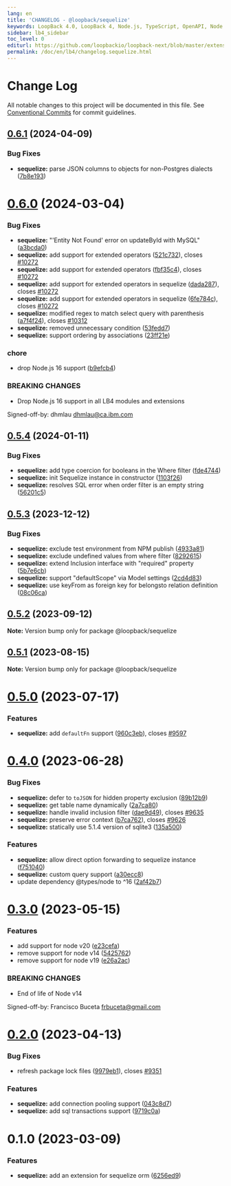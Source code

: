 ```yaml
---
lang: en
title: 'CHANGELOG - @loopback/sequelize'
keywords: LoopBack 4.0, LoopBack 4, Node.js, TypeScript, OpenAPI, Node.js, TypeScript, OpenAPI, CHANGELOG
sidebar: lb4_sidebar
toc_level: 0
editurl: https://github.com/loopbackio/loopback-next/blob/master/extensions/sequelize/CHANGELOG.md
permalink: /doc/en/lb4/changelog.sequelize.html
---
```


# Change Log

All notable changes to this project will be documented in this file.
See [Conventional Commits](https://conventionalcommits.org) for commit guidelines.

## [0.6.1](https://github.com/loopbackio/loopback-next/compare/@loopback/sequelize@0.6.0...@loopback/sequelize@0.6.1) (2024-04-09)


### Bug Fixes

* **sequelize:** parse JSON columns to objects for non-Postgres dialects ([7b8e193](https://github.com/loopbackio/loopback-next/commit/7b8e193b35197918e3cc309218792389392983d8))





# [0.6.0](https://github.com/loopbackio/loopback-next/compare/@loopback/sequelize@0.5.4...@loopback/sequelize@0.6.0) (2024-03-04)


### Bug Fixes

* **sequelize:** "'Entity Not Found' error on updateById with MySQL" ([a3bcda0](https://github.com/loopbackio/loopback-next/commit/a3bcda0ca3e8f4fe22aea9bf53cdb7cdf9c5a926))
* **sequelize:** add support for extended operators ([521c732](https://github.com/loopbackio/loopback-next/commit/521c7324eaa1208c63c08710ba25ee3dd1a62f3b)), closes [#10272](https://github.com/loopbackio/loopback-next/issues/10272)
* **sequelize:** add support for extended operators ([fbf35c4](https://github.com/loopbackio/loopback-next/commit/fbf35c46d503fd41f3caa7fbebfab9ca887d0163)), closes [#10272](https://github.com/loopbackio/loopback-next/issues/10272)
* **sequelize:** add support for extended operators in sequelize ([dada287](https://github.com/loopbackio/loopback-next/commit/dada287fb48fef3bd931cc929f59ef1491c23ca8)), closes [#10272](https://github.com/loopbackio/loopback-next/issues/10272)
* **sequelize:** add support for extended operators in sequelize ([6fe784c](https://github.com/loopbackio/loopback-next/commit/6fe784c88867ce0e495046123ef34aff60a667b5)), closes [#10272](https://github.com/loopbackio/loopback-next/issues/10272)
* **sequelize:** modified regex to match select query with parenthesis ([a7f4f24](https://github.com/loopbackio/loopback-next/commit/a7f4f24fd8167a598c7eb4d9109850ac7c2ec6fc)), closes [#10312](https://github.com/loopbackio/loopback-next/issues/10312)
* **sequelize:** removed unnecessary condition ([53fedd7](https://github.com/loopbackio/loopback-next/commit/53fedd76e4726052184fc0727c09bf3b1ee1b73f))
* **sequelize:** support ordering by associations ([23ff21e](https://github.com/loopbackio/loopback-next/commit/23ff21ee29f5ace04c4833a2aa452d827fd2752f))


### chore

* drop Node.js 16 support ([b9efcb4](https://github.com/loopbackio/loopback-next/commit/b9efcb477d50507ba3c778ba23ea7acba7692593))


### BREAKING CHANGES

* Drop Node.js 16 support in all LB4 modules and extensions

Signed-off-by: dhmlau <dhmlau@ca.ibm.com>





## [0.5.4](https://github.com/loopbackio/loopback-next/compare/@loopback/sequelize@0.5.3...@loopback/sequelize@0.5.4) (2024-01-11)


### Bug Fixes

* **sequelize:** add type coercion for booleans in the Where filter ([fde4744](https://github.com/loopbackio/loopback-next/commit/fde4744ae83fd1bae2597c8762a52af766cae101))
* **sequelize:** init Sequelize instance in constructor ([1103f26](https://github.com/loopbackio/loopback-next/commit/1103f266182baacfed7c6f92fe97da9946de1f9b))
* **sequelize:** resolves SQL error when order filter is an empty string ([56201c5](https://github.com/loopbackio/loopback-next/commit/56201c5505a4e5b5b67022c02c98356a4b864862))





## [0.5.3](https://github.com/loopbackio/loopback-next/compare/@loopback/sequelize@0.5.2...@loopback/sequelize@0.5.3) (2023-12-12)


### Bug Fixes

* **sequelize:** exclude test environment from NPM publish ([4933a81](https://github.com/loopbackio/loopback-next/commit/4933a81818e7abe55329105275034152f9e883be))
* **sequelize:** exclude undefined values from where filter ([8292615](https://github.com/loopbackio/loopback-next/commit/829261574bea19de75875300088917cf88c85627))
* **sequelize:** extend Inclusion interface with "required" property ([5b7e6cb](https://github.com/loopbackio/loopback-next/commit/5b7e6cb8f17b45cdd9bcf8c7d81324cad38af2c7))
* **sequelize:** support "defaultScope" via Model settings ([2cd4d83](https://github.com/loopbackio/loopback-next/commit/2cd4d83ba7d8c4d8fb298b0ffb502fb83a9012f4))
* **sequelize:** use keyFrom as foreign key for belongsto relation definition ([08c06ca](https://github.com/loopbackio/loopback-next/commit/08c06ca1e7eb3b7429d25298f736efbfdab4f041))





## [0.5.2](https://github.com/loopbackio/loopback-next/compare/@loopback/sequelize@0.5.1...@loopback/sequelize@0.5.2) (2023-09-12)

**Note:** Version bump only for package @loopback/sequelize





## [0.5.1](https://github.com/loopbackio/loopback-next/compare/@loopback/sequelize@0.5.0...@loopback/sequelize@0.5.1) (2023-08-15)

**Note:** Version bump only for package @loopback/sequelize





# [0.5.0](https://github.com/loopbackio/loopback-next/compare/@loopback/sequelize@0.4.0...@loopback/sequelize@0.5.0) (2023-07-17)


### Features

* **sequelize:** add `defaultFn` support ([960c3eb](https://github.com/loopbackio/loopback-next/commit/960c3eb7a0f965c9965f01c27a4765c2ede67256)), closes [#9597](https://github.com/loopbackio/loopback-next/issues/9597)





# [0.4.0](https://github.com/loopbackio/loopback-next/compare/@loopback/sequelize@0.3.0...@loopback/sequelize@0.4.0) (2023-06-28)


### Bug Fixes

* **sequelize:** defer to `toJSON` for hidden property exclusion ([89b12b9](https://github.com/loopbackio/loopback-next/commit/89b12b992a5b176f5c4e022703d227702adda468))
* **sequelize:** get table name dynamically ([2a7ca80](https://github.com/loopbackio/loopback-next/commit/2a7ca805da0d717afc1f98f529f18ba527d5bcc2))
* **sequelize:** handle invalid inclusion filter ([dae9d49](https://github.com/loopbackio/loopback-next/commit/dae9d4957460c94142da2a52c84e11ece961a0d1)), closes [#9635](https://github.com/loopbackio/loopback-next/issues/9635)
* **sequelize:** preserve error context ([b7ca762](https://github.com/loopbackio/loopback-next/commit/b7ca762d8d55d05d86d3122cdfb2c873c87c8cde)), closes [#9626](https://github.com/loopbackio/loopback-next/issues/9626)
* **sequelize:** statically use 5.1.4 version of sqlite3 ([135a500](https://github.com/loopbackio/loopback-next/commit/135a50023b71f4a2817eebe933e90e29768741ec))


### Features

* **sequelize:** allow direct option forwarding to sequelize instance ([f751040](https://github.com/loopbackio/loopback-next/commit/f7510408e3ebdc35446a73f6e85d419bf3c160a6))
* **sequelize:** custom query support ([a30ecc8](https://github.com/loopbackio/loopback-next/commit/a30ecc826b47c246ed33ebb172d250ea72bb4e61))
* update dependency @types/node to ^16 ([2af42b7](https://github.com/loopbackio/loopback-next/commit/2af42b721c6dfc2df49bfcac1cbea478aba417ab))





# [0.3.0](https://github.com/loopbackio/loopback-next/compare/@loopback/sequelize@0.2.0...@loopback/sequelize@0.3.0) (2023-05-15)


### Features

* add support for node v20 ([e23cefa](https://github.com/loopbackio/loopback-next/commit/e23cefaf5cce3fb990cb09f4c94239d1979615b1))
* remove support for node v14 ([5425762](https://github.com/loopbackio/loopback-next/commit/5425762f1353869994acf081bcda4816e6a9c3b0))
* remove support for node v19 ([e26a2ac](https://github.com/loopbackio/loopback-next/commit/e26a2ac2e43245d09dfc9721ccfa41d830daccb8))


### BREAKING CHANGES

* End of life of Node v14

Signed-off-by: Francisco Buceta <frbuceta@gmail.com>





# [0.2.0](https://github.com/loopbackio/loopback-next/compare/@loopback/sequelize@0.1.0...@loopback/sequelize@0.2.0) (2023-04-13)


### Bug Fixes

* refresh package lock files ([9979eb1](https://github.com/loopbackio/loopback-next/commit/9979eb183b6c6cd5775da7478cdede8a92ce0d5e)), closes [#9351](https://github.com/loopbackio/loopback-next/issues/9351)


### Features

* **sequelize:** add connection pooling support ([043c8d7](https://github.com/loopbackio/loopback-next/commit/043c8d734a21d993cfb380f7996ca9c2269611d7))
* **sequelize:** add sql transactions support ([9719c0a](https://github.com/loopbackio/loopback-next/commit/9719c0ace6624191ecaea817702610ee428658de))





# 0.1.0 (2023-03-09)


### Features

* **sequelize:** add an extension for sequelize orm ([6256ed9](https://github.com/loopbackio/loopback-next/commit/6256ed903eb04af2fd78995d58eb623d878df845))

